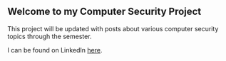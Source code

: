 ## Welcome to my Computer Security Project

This project will be updated with posts about various computer security topics through the semester.


I can be found on LinkedIn [here](https://www.linkedin.com/in/skylar-lynner-826079188/).
